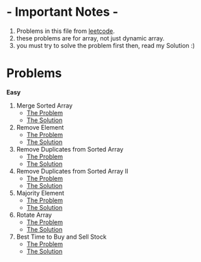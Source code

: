 # - Important Notes -
1. Problems in this file from [leetcode](https://leetcode.com/).
2. these problems are for array, not just dynamic array.
3. you must try to solve the problem first then, read my Solution :)
# Problems
**Easy**
1. Merge Sorted Array
   * [The Problem](https://leetcode.com/problems/merge-sorted-array/)
   * [The Solution](https://leetcode.com/problems/merge-sorted-array/solutions/4604180/beats-100-solve-merge-sorted-array)
2. Remove Element
   * [The Problem](https://leetcode.com/problems/remove-element/)
   * [The Solution](https://leetcode.com/problems/remove-element/solutions/4633283/best-100-c-simple-solution)
3. Remove Duplicates from Sorted Array
   * [The Problem](https://leetcode.com/problems/remove-duplicates-from-sorted-array/)
   * [The Solution](https://leetcode.com/problems/remove-duplicates-from-sorted-array/solutions/4637858/simple-solution-beginner-friendly)
4. Remove Duplicates from Sorted Array II
    * [The Problem](https://leetcode.com/problems/remove-duplicates-from-sorted-array-ii/)
    * [The Solution](https://leetcode.com/problems/remove-duplicates-from-sorted-array-ii/submissions/1160038364)
5. Majority Element
    * [The Problem](https://leetcode.com/problems/majority-element/)
    * [The Solution](https://leetcode.com/problems/majority-element/solutions/3676530/3-method-s-beats-100-c-java-python-beginner-friendly)
6. Rotate Array
    * [The Problem](https://leetcode.com/problems/rotate-array/)
    * [The Solution](https://leetcode.com/problems/rotate-array/submissions/1166156967?envType=study-plan-v2&envId=top-interview-150)
7. Best Time to Buy and Sell Stock
    * [The Problem](https://leetcode.com/problems/best-time-to-buy-and-sell-stock/)
    * [The Solution](https://leetcode.com/problems/best-time-to-buy-and-sell-stock/submissions/1166535077?envType=study-plan-v2&envId=top-interview-150)
